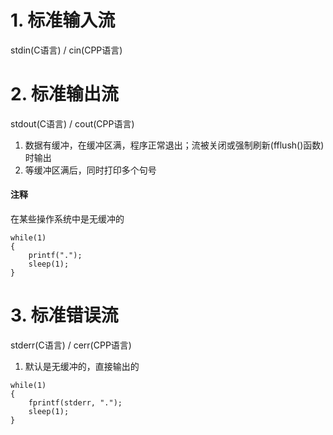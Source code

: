 # 1. 标准输入流
stdin(C语言) / cin(CPP语言)      
 
# 2. 标准输出流
stdout(C语言) / cout(CPP语言)
1. 数据有缓冲，在缓冲区满，程序正常退出；流被关闭或强制刷新(fflush()函数)时输出
2. 等缓冲区满后，同时打印多个句号

#### 注释 
在某些操作系统中是无缓冲的      

```
while(1)
{
    printf(".");
    sleep(1);
}
```
# 3. 标准错误流
stderr(C语言) / cerr(CPP语言)     
1. 默认是无缓冲的，直接输出的

```
while(1)
{
    fprintf(stderr, ".");
    sleep(1);
}
```
